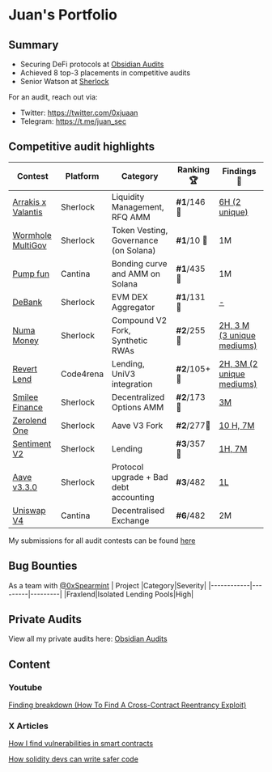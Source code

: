 # Juan's Portfolio

## Summary
- Securing DeFi protocols at [Obsidian Audits](https://x.com/ObsidianAudits)
- Achieved 8 top-3 placements in competitive audits
- Senior Watson at [Sherlock](https://sherlock.xyz/)

For an audit, reach out via:
- Twitter: https://twitter.com/0xjuaan
- Telegram: https://t.me/juan_sec

## Competitive audit highlights

| Contest    |Platform| Category                  | Ranking 🏆   | Findings 🔎|
|------------|---------|------------------|-----------|----------|
| [Arrakis x Valantis](https://audits.sherlock.xyz/contests/195)| Sherlock | Liquidity Management, RFQ AMM | **#1**/146 🥇| [6H (2 unique)](https://github.com/sherlock-audit/2024-03-arrakis-judging/issues?q=is%3Aissue+juaan+label%3AReward+)|
|[Wormhole MultiGov](https://audits.sherlock.xyz/contests/845) | Sherlock | Token Vesting, Governance (on Solana) | **#1**/10 🥇 | 1M
|[Pump fun](https://cantina.xyz/competitions/19c5a5a6-f68d-4da8-b185-3f28c7f97bc1/leaderboard) | Cantina | Bonding curve and AMM on Solana | **#1**/435 🥇 | 1M
| [DeBank](https://audits.sherlock.xyz/contests/1044/leaderboard) | Sherlock | EVM DEX Aggregator | **#1**/131 🥇| [-](https://audits.sherlock.xyz/contests/1044)
| [Numa Money](https://audits.sherlock.xyz/contests/554?filter=results)| Sherlock | Compound V2 Fork, Synthetic RWAs | **#2**/255 🥈| [2H, 3 M (3 unique mediums)](https://audits.sherlock.xyz/contests/554?filter=results)|
| [Revert Lend](https://code4rena.com/audits/2024-03-revert-lend#top)| Code4rena | Lending, UniV3 integration |**#2**/105+ 🥈 | [2H, 3M (2 unique mediums)](https://github.com/0xjuaan/audits/blob/main/contests/2024-03-revert-lend.md) |
| [Smilee Finance](https://audits.sherlock.xyz/contests/180)| Sherlock | Decentralized Options AMM | **#2**/173 🥈| [3M](https://github.com/0xjuaan/audits/blob/main/contests/2024-02-smilee-finance.md) |
| [Zerolend One](https://audits.sherlock.xyz/contests/466/leaderboard) | Sherlock | Aave V3 Fork | **#2**/277🥈| [10 H, 7M](https://github.com/sherlock-audit/2024-06-new-scope-judging/issues?q=is%3Aissue+Obsidian+label%3AReward+)
| [Sentiment V2](https://audits.sherlock.xyz/contests/349?filter=results) | Sherlock | Lending | **#3**/357 🥉 | [1H, 7M](https://github.com/sherlock-audit/2024-08-sentiment-v2-judging/issues?q=is%3Aissue+Obsidian+label%3Areward+sort%3Acreated-asc) | 
| [Aave v3.3.0](https://audits.sherlock.xyz/contests/747) | Sherlock | Protocol upgrade + Bad debt accounting | **#3**/482 | [1L](https://github.com/sherlock-audit/2025-01-aave-v3-3-judging/issues/2)  | 
| [Uniswap V4](https://cantina.xyz/competitions/e2cf6906-ec8b-4c78-a585-74ac90615659/leaderboard) | Cantina | Decentralised Exchange | **#6**/482 | 2M | 

My submissions for all audit contests can be found [here](https://audits.sherlock.xyz/watson/juaan)

## Bug Bounties
As a team with [@0xSpearmint](https://github.com/0xspearmint)
| Project    |Category|Severity|
|------------|---------|---------|
|Fraxlend|Isolated Lending Pools|High|

## Private Audits

View all my private audits here: [Obsidian Audits](https://github.com/ObsidianAudits)

## Content
### Youtube
[Finding breakdown (How To Find A Cross-Contract Reentrancy Exploit)](https://www.youtube.com/watch?v=UN_LGT_5uDE)
### X Articles
[How I find vulnerabilities in smart contracts
](https://x.com/0xjuaan/status/1806696969223745714)

[How solidity devs can write safer code
](https://x.com/0xjuaan/status/1804411620992651701)
